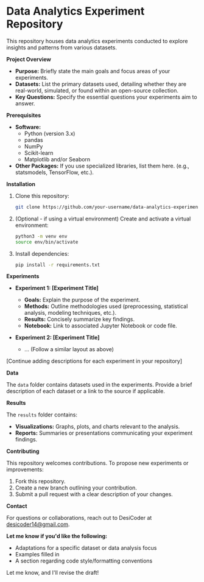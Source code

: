 # Data Analytics Experiment Repository

This repository houses data analytics experiments conducted to explore insights and patterns from various datasets. 

**Project Overview**

* **Purpose:** Briefly state the main goals and focus areas of your experiments.  
* **Datasets:**  List the primary datasets used, detailing whether they are real-world, simulated, or found within an open-source collection.
* **Key Questions:** Specify the essential questions your experiments aim to answer.

**Prerequisites**

* **Software:**
    * Python (version 3.x)
    * pandas
    * NumPy
    * Scikit-learn
    * Matplotlib and/or Seaborn 
* **Other Packages:** If you use specialized libraries, list them here. (e.g., statsmodels, TensorFlow, etc.).

**Installation**

1. Clone this repository:
   ```bash
   git clone https://github.com/your-username/data-analytics-experiments.git
   ```

2. (Optional - if using a virtual environment) Create and activate a virtual environment:
   ```bash
   python3 -m venv env 
   source env/bin/activate
    ```

3. Install dependencies:
   ```bash
   pip install -r requirements.txt
   ```

**Experiments**

* **Experiment 1: [Experiment Title]** 
   * **Goals:** Explain the purpose of the experiment.
   * **Methods:** Outline methodologies used (preprocessing, statistical analysis, modeling techniques, etc.).
   * **Results:** Concisely summarize key findings.
   * **Notebook:** Link to associated Jupyter Notebook or code file.

* **Experiment 2: [Experiment Title]**
   * ... (Follow a similar layout as above)

[Continue adding descriptions for each experiment in your repository]

**Data**

The `data` folder contains datasets used in the experiments. Provide a brief description of each dataset or a link to the source if applicable.

**Results**

The `results` folder contains:
   * **Visualizations:** Graphs, plots, and charts relevant to the analysis.
   * **Reports:** Summaries or  presentations communicating your  experiment findings.

**Contributing**

This repository welcomes contributions. To propose new experiments or improvements:

1. Fork this repository.
2. Create a new branch outlining your contribution.
3. Submit a pull request with a clear description of your changes.


**Contact**

For questions or collaborations, reach out to DesiCoder at desicoder14@gmail.com. 

**Let me know if you'd like the following:**

* Adaptations for a specific dataset or data analysis focus
* Examples filled in
* A section regarding code style/formatting conventions

Let me know, and I'll revise the draft! 

